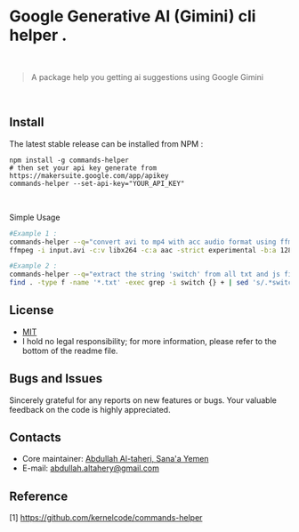 # Google Generative AI (Gimini) cli helper .

<br>

> A package help you getting ai suggestions using Google Gimini

<br>

## Install

The latest stable release can be installed from NPM :

```
npm install -g commands-helper
# then set your api key generate from https://makersuite.google.com/app/apikey
commands-helper --set-api-key="YOUR_API_KEY"
```

<br>

Simple Usage

```bash
#Example 1 :
commands-helper --q="convert avi to mp4 with acc audio format using ffmpeg"
ffmpeg -i input.avi -c:v libx264 -c:a aac -strict experimental -b:a 128k output.mp4

#Example 2 :
commands-helper --q="extract the string 'switch' from all txt and js files"
find . -type f -name '*.txt' -exec grep -i switch {} + | sed 's/.*switch//g'

```

## License

- [MIT](https://opensource.org/license/mit/)
- I hold no legal responsibility; for more information, please refer to the bottom of the readme file.

## Bugs and Issues

Sincerely grateful for any reports on new features or bugs. Your valuable feedback on the code is highly appreciated.

## Contacts

- Core maintainer: [Abdullah Al-taheri, Sana'a Yemen](https://github.com/kernelcode) <br>
- E-mail: abdullah.altahery@gmail.com <br>

## Reference

[1] https://github.com/kernelcode/commands-helper

